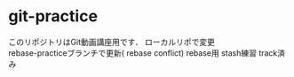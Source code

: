 # git-practice
このリポジトリはGit動画講座用です．
ローカルリポで変更  
rebase-practiceブランチで更新( rebase conflict)
rebase用
stash練習
track済み